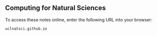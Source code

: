 ## Computing for Natural Sciences

To access these notes online, enter the following URL into your browser:

```
uclnatsci.github.io
```

```{tableofcontents}
```
